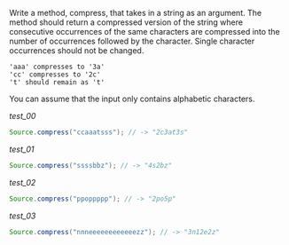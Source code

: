 Write a method, compress, that takes in a string as an argument. The method should return a compressed version of the string where consecutive occurrences of the same characters are compressed into the number of occurrences followed by the character. Single character occurrences should not be changed.

```
'aaa' compresses to '3a'
'cc' compresses to '2c'
't' should remain as 't'
```

You can assume that the input only contains alphabetic characters.

_test_00_

```java
Source.compress("ccaaatsss"); // -> "2c3at3s"
```

_test_01_

```java
Source.compress("ssssbbz"); // -> "4s2bz"
```

_test_02_

```java
Source.compress("ppoppppp"); // -> "2po5p"
```

_test_03_

```java
Source.compress("nnneeeeeeeeeeeezz"); // -> "3n12e2z"
```
